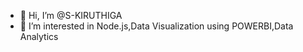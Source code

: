 - 👋 Hi, I’m @S-KIRUTHIGA
- 👀 I’m interested in Node.js,Data Visualization using POWERBI,Data Analytics


<!---
S-KIRUTHIGA/S-KIRUTHIGA is a ✨ special ✨ repository because its `README.md` (this file) appears on your GitHub profile.
You can click the Preview link to take a look at your changes.
--->
